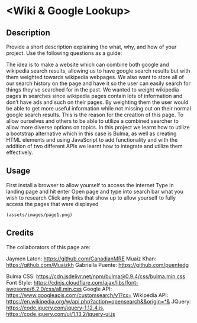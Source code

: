 # <Wiki & Google Lookup>

## Description

Provide a short description explaining the what, why, and how of your project. Use the following questions as a guide:

The idea is to make a website which can combine both google and wikipedia search results, allowing us to have google search results but with them weighted towards wikipedia webpages. We also want to store all of our search history on the page and have it so the user can easily search for things they’ve searched for in the past. We wanted to weight wikipedia pages in searches since wikipedia pages contain lots of information and don’t have ads and such on their pages. By weighting them the user would be able to get more useful information while not missing out on their normal google search results. This is the reason for the creation of this page. To allow ourselves and others to be able to utilize a combined searcher to allow more diverse options on topics. In this project we learnt how to utilize a bootstrap alternative which in this case is Bulma, as well as creating HTML elements and using JavaScript to add functionality and with the addition of two different APIs we learnt how to integrate and utilize them effectively. 

## Usage

First install a browser to allow yourself to access the internet
Type in landing page and hit enter
Open page and type into search bar what you wish to research
Click any links that show up to allow yourself to fully access the pages that were displayed


```
(assets/images/page1.png)
```


## Credits

The collaborators of this page are: 

Jaymen Laton: https://github.com/CanadianMRE
Muaiz Khan: https://github.com/Muaizkh
Gabriella Puente: https://github.com/puentedg

Bulma CSS: https://cdn.jsdelivr.net/npm/bulma@0.9.4/css/bulma.min.css
Font Style: https://cdnjs.cloudflare.com/ajax/libs/font-awesome/6.2.0/css/all.min.css
Google API: https://www.googleapis.com/customsearch/v1?cx=
Wikipedia API: https://en.wikipedia.org/w/api.php?action=opensearch&&origin=*&
JQuery: https://code.jquery.com/jquery-1.12.4.js, https://code.jquery.com/ui/1.13.2/jquery-ui.js



